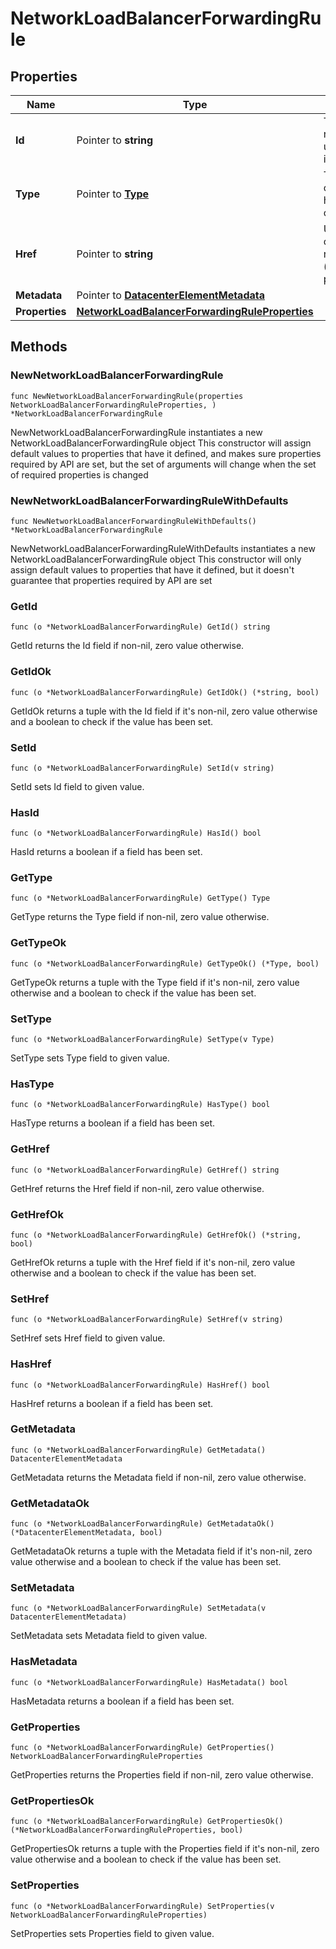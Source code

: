 # NetworkLoadBalancerForwardingRule

## Properties

|Name | Type | Description | Notes|
|------------ | ------------- | ------------- | -------------|
|**Id** | Pointer to **string** | The resource&#39;s unique identifier. | [optional] [readonly] |
|**Type** | Pointer to [**Type**](Type.md) | The type of object that has been created. | [optional] |
|**Href** | Pointer to **string** | URL to the object representation (absolute path). | [optional] [readonly] |
|**Metadata** | Pointer to [**DatacenterElementMetadata**](DatacenterElementMetadata.md) |  | [optional] |
|**Properties** | [**NetworkLoadBalancerForwardingRuleProperties**](NetworkLoadBalancerForwardingRuleProperties.md) |  | |

## Methods

### NewNetworkLoadBalancerForwardingRule

`func NewNetworkLoadBalancerForwardingRule(properties NetworkLoadBalancerForwardingRuleProperties, ) *NetworkLoadBalancerForwardingRule`

NewNetworkLoadBalancerForwardingRule instantiates a new NetworkLoadBalancerForwardingRule object
This constructor will assign default values to properties that have it defined,
and makes sure properties required by API are set, but the set of arguments
will change when the set of required properties is changed

### NewNetworkLoadBalancerForwardingRuleWithDefaults

`func NewNetworkLoadBalancerForwardingRuleWithDefaults() *NetworkLoadBalancerForwardingRule`

NewNetworkLoadBalancerForwardingRuleWithDefaults instantiates a new NetworkLoadBalancerForwardingRule object
This constructor will only assign default values to properties that have it defined,
but it doesn't guarantee that properties required by API are set

### GetId

`func (o *NetworkLoadBalancerForwardingRule) GetId() string`

GetId returns the Id field if non-nil, zero value otherwise.

### GetIdOk

`func (o *NetworkLoadBalancerForwardingRule) GetIdOk() (*string, bool)`

GetIdOk returns a tuple with the Id field if it's non-nil, zero value otherwise
and a boolean to check if the value has been set.

### SetId

`func (o *NetworkLoadBalancerForwardingRule) SetId(v string)`

SetId sets Id field to given value.

### HasId

`func (o *NetworkLoadBalancerForwardingRule) HasId() bool`

HasId returns a boolean if a field has been set.

### GetType

`func (o *NetworkLoadBalancerForwardingRule) GetType() Type`

GetType returns the Type field if non-nil, zero value otherwise.

### GetTypeOk

`func (o *NetworkLoadBalancerForwardingRule) GetTypeOk() (*Type, bool)`

GetTypeOk returns a tuple with the Type field if it's non-nil, zero value otherwise
and a boolean to check if the value has been set.

### SetType

`func (o *NetworkLoadBalancerForwardingRule) SetType(v Type)`

SetType sets Type field to given value.

### HasType

`func (o *NetworkLoadBalancerForwardingRule) HasType() bool`

HasType returns a boolean if a field has been set.

### GetHref

`func (o *NetworkLoadBalancerForwardingRule) GetHref() string`

GetHref returns the Href field if non-nil, zero value otherwise.

### GetHrefOk

`func (o *NetworkLoadBalancerForwardingRule) GetHrefOk() (*string, bool)`

GetHrefOk returns a tuple with the Href field if it's non-nil, zero value otherwise
and a boolean to check if the value has been set.

### SetHref

`func (o *NetworkLoadBalancerForwardingRule) SetHref(v string)`

SetHref sets Href field to given value.

### HasHref

`func (o *NetworkLoadBalancerForwardingRule) HasHref() bool`

HasHref returns a boolean if a field has been set.

### GetMetadata

`func (o *NetworkLoadBalancerForwardingRule) GetMetadata() DatacenterElementMetadata`

GetMetadata returns the Metadata field if non-nil, zero value otherwise.

### GetMetadataOk

`func (o *NetworkLoadBalancerForwardingRule) GetMetadataOk() (*DatacenterElementMetadata, bool)`

GetMetadataOk returns a tuple with the Metadata field if it's non-nil, zero value otherwise
and a boolean to check if the value has been set.

### SetMetadata

`func (o *NetworkLoadBalancerForwardingRule) SetMetadata(v DatacenterElementMetadata)`

SetMetadata sets Metadata field to given value.

### HasMetadata

`func (o *NetworkLoadBalancerForwardingRule) HasMetadata() bool`

HasMetadata returns a boolean if a field has been set.

### GetProperties

`func (o *NetworkLoadBalancerForwardingRule) GetProperties() NetworkLoadBalancerForwardingRuleProperties`

GetProperties returns the Properties field if non-nil, zero value otherwise.

### GetPropertiesOk

`func (o *NetworkLoadBalancerForwardingRule) GetPropertiesOk() (*NetworkLoadBalancerForwardingRuleProperties, bool)`

GetPropertiesOk returns a tuple with the Properties field if it's non-nil, zero value otherwise
and a boolean to check if the value has been set.

### SetProperties

`func (o *NetworkLoadBalancerForwardingRule) SetProperties(v NetworkLoadBalancerForwardingRuleProperties)`

SetProperties sets Properties field to given value.



